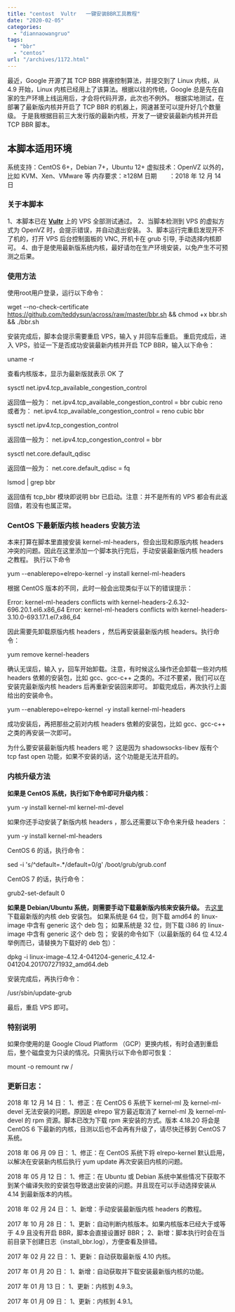 ```yaml
---
title: "centost  Vultr   一键安装BBR工具教程"
date: "2020-02-05"
categories: 
  - "diannaowangruo"
tags: 
  - "bbr"
  - "centos"
url: "/archives/1172.html"
---
```


最近，Google 开源了其 TCP BBR 拥塞控制算法，并提交到了 Linux 内核，从 4.9 开始，Linux 内核已经用上了该算法。根据以往的传统，Google 总是先在自家的生产环境上线运用后，才会将代码开源，此次也不例外。 根据实地测试，在部署了最新版内核并开启了 TCP BBR 的机器上，网速甚至可以提升好几个数量级。 于是我根据目前三大发行版的最新内核，开发了一键安装最新内核并开启 TCP BBR 脚本。

## 本脚本适用环境

系统支持：CentOS 6+，Debian 7+，Ubuntu 12+ 虚拟技术：OpenVZ 以外的，比如 KVM、Xen、VMware 等 内存要求：≥128M 日期　　：2018 年 12 月 14 日

### 关于本脚本

1、本脚本已在 [**Vultr**](https://qiu.sh/vultr) 上的 VPS 全部测试通过。 2、当脚本检测到 VPS 的虚拟方式为 OpenVZ 时，会提示错误，并自动退出安装。 3、脚本运行完重启发现开不了机的，打开 VPS 后台控制面板的 VNC, 开机卡在 grub 引导, 手动选择内核即可。 4、由于是使用最新版系统内核，最好请勿在生产环境安装，以免产生不可预测之后果。

### 使用方法

使用root用户登录，运行以下命令：

wget \--no\-check\-certificate https://github.com/teddysun/across/raw/master/bbr.sh && chmod +x bbr.sh && ./bbr.sh

安装完成后，脚本会提示需要重启 VPS，输入 y 并回车后重启。 重启完成后，进入 VPS，验证一下是否成功安装最新内核并开启 TCP BBR，输入以下命令：

uname \-r

查看内核版本，显示为最新版就表示 OK 了

sysctl net.ipv4.tcp\_available\_congestion\_control

返回值一般为： net.ipv4.tcp\_available\_congestion\_control = bbr cubic reno 或者为： net.ipv4.tcp\_available\_congestion\_control = reno cubic bbr

sysctl net.ipv4.tcp\_congestion\_control

返回值一般为： net.ipv4.tcp\_congestion\_control = bbr

sysctl net.core.default\_qdisc

返回值一般为： net.core.default\_qdisc = fq

lsmod | grep bbr

返回值有 tcp\_bbr 模块即说明 bbr 已启动。注意：并不是所有的 VPS 都会有此返回值，若没有也属正常。

### CentOS 下最新版内核 headers 安装方法

本来打算在脚本里直接安装 kernel-ml-headers，但会出现和原版内核 headers 冲突的问题。因此在这里添加一个脚本执行完后，手动安装最新版内核 headers 之教程。 执行以下命令

yum \--enablerepo\=elrepo\-kernel \-y install kernel\-ml\-headers

根据 CentOS 版本的不同，此时一般会出现类似于以下的错误提示：

Error: kernel\-ml\-headers conflicts with kernel\-headers\-2.6.32\-696.20.1.el6.x86\_64 Error: kernel\-ml\-headers conflicts with kernel\-headers\-3.10.0\-693.17.1.el7.x86\_64

因此需要先卸载原版内核 headers ，然后再安装最新版内核 headers。执行命令：

yum remove kernel\-headers

确认无误后，输入 y，回车开始卸载。注意，有时候这么操作还会卸载一些对内核 headers 依赖的安装包，比如 gcc、gcc-c++ 之类的。不过不要紧，我们可以在安装完最新版内核 headers 后再重新安装回来即可。 卸载完成后，再次执行上面给出的安装命令。

yum \--enablerepo\=elrepo\-kernel \-y install kernel\-ml\-headers

成功安装后，再把那些之前对内核 headers 依赖的安装包，比如 gcc、gcc-c++ 之类的再安装一次即可。

为什么要安装最新版内核 headers 呢？ 这是因为 shadowsocks-libev 版有个 tcp fast open 功能，如果不安装的话，这个功能是无法开启的。

### 内核升级方法

**如果是 CentOS 系统，执行如下命令即可升级内核：**

yum \-y install kernel\-ml kernel\-ml\-devel

如果你还手动安装了新版内核 headers ，那么还需要以下命令来升级 headers ：

yum \-y install kernel\-ml\-headers

CentOS 6 的话，执行命令：

sed \-i 's/^default=.\*/default=0/g' /boot/grub/grub.conf

CentOS 7 的话，执行命令：

grub2\-set\-default 0

**如果是 Debian/Ubuntu 系统，则需要手动下载最新版内核来安装升级。** 去[这里](http://kernel.ubuntu.com/~kernel-ppa/mainline/)下载最新版的内核 deb 安装包。 如果系统是 64 位，则下载 amd64 的 linux-image 中含有 generic 这个 deb 包； 如果系统是 32 位，则下载 i386 的 linux-image 中含有 generic 这个 deb 包； 安装的命令如下（以最新版的 64 位 4.12.4 举例而已，请替换为下载好的 deb 包）：

dpkg \-i linux\-image\-4.12.4\-041204\-generic\_4.12.4\-041204.201707271932\_amd64.deb

安装完成后，再执行命令：

/usr/sbin/update\-grub

最后，重启 VPS 即可。

### 特别说明

如果你使用的是 Google Cloud Platform （GCP）更换内核，有时会遇到重启后，整个磁盘变为只读的情况。只需执行以下命令即可恢复：

mount \-o remount rw /

### 更新日志：

2018 年 12 月 14 日： 1、修正：在 CentOS 6 系统下 kernel-ml 及 kernel-ml-devel 无法安装的问题。原因是 elrepo 官方最近取消了 kernel-ml 及 kernel-ml-devel 的 rpm 资源。脚本已改为下载 rpm 来安装的方式。版本 4.18.20 将会是 CentOS 6 下最新的内核，目测以后也不会再有升级了，请尽快迁移到 CentOS 7 系统。

2018 年 06 月 09 日： 1、修正：在 CentOS 系统下将 elrepo-kernel 默认启用，以解决在安装新内核后执行 yum update 再次安装旧内核的问题。

2018 年 05 月 12 日： 1、修正：在 Ubuntu 或 Debian 系统中某些情况下获取不到某个编译失败的安装包导致退出安装的问题。并且现在可以手动选择安装从 4.14 到最新版本的内核。

2018 年 02 月 24 日： 1、新增：手动安装最新版内核 headers 的教程。

2017 年 10 月 28 日： 1、更新：自动判断内核版本。如果内核版本已经大于或等于 4.9 且没有开启 BBR，脚本会直接设置好 BBR； 2、新增：脚本执行时会在当前目录下创建日志（install\_bbr.log），方便查看及排错。

2017 年 02 月 22 日： 1、更新：自动获取最新版 4.10 内核。

2017 年 01 月 20 日： 1、新增：自动获取并下载安装最新版内核的功能。

2017 年 01 月 13 日： 1、更新：内核到 4.9.3。

2017 年 01 月 09 日： 1、更新：内核到 4.9.1。
